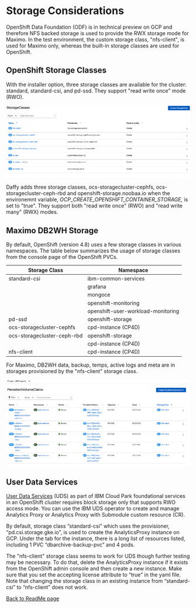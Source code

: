 # Storage Considerations

OpenShift Data Foundation (ODF) is in technical preview on GCP and
therefore NFS backed storage is used to provide the RWX storage mode for
Maximo. In the test environment, the custom storage class, "nfs-client",
is used for Maximo only, whereas the built-in storage classes are used
for OpenShift.

## OpenShift Storage Classes

With the installer option, three storage classes are available for the
cluster: standard, standard-csi, and pd-ssd. They support "read write
once" mode (RWO).

![Storage Classes](../media/storage-classes.png)

Daffy adds three storage classes, ocs-storagecluster-cephfs,
ocs-storagecluster-ceph-rbd and openshift-storage.noobaa.io when the
environemnt variable, *OCP_CREATE_OPENSHIFT_CONTAINER_STORAGE,* is set
to "true". They support both "read write once" (RWO) and "read write
many" (RWX) modes.

## Maximo DB2WH Storage

By default, OpenShift (version 4.8) uses a few storage classes in
various namespaces. The table below summarizes the usage of storage
classes from the console page of the OpenShift PVCs.

| Storage Class               | Namespace                          |
|-----------------------------|------------------------------------|
| standard-csi                | ibm-common-services                |
|                             | grafana                            |
|                             | mongoce                            |
|                             | openshift-monitoring               |
|                             | openshift-user-workload-monitoring |
| pd-ssd                      | openshift-storage                  |
| ocs-storagecluster-cephfs   | cpd-instance (CP4D)                |
| ocs-storagecluster-ceph-rbd | openshift-storage                  |
|                             | cpd-instance (CP4D)                |
| nfs-client                  | cpd-instance (CP4D)                |

For Maximo, DB2WH data, backup, temps, active logs and meta are in
storages provisioned by the "nfs-client" storage class.

![Database Storages](../media/database-storages.png)

## User Data Services

[User Data Services](https://www.ibm.com/docs/en/cpfs?topic=operator-storage-options) (UDS) as part of IBM Cloud Park foundational services in an OpenShift cluster requires block storage only that supports RWO access mode. You can use the IBM UDS operator to create and manage Analytics Proxy or Analytics Proxy with Submodule custom resource (CR). 

By default, storage class “standard-csi” which uses the provisioner, “pd.csi.storage.gke.io”, is used to create the AnalyticsProxy instance on GCP. Under the tab for the instance, there is a long list of resources listed, including 1 PVC “dbarchive-backup-pvc” and 4 pods. 
 
The "nfs-client" storage class seems to work for UDS though further testing may be necessary. To do that, delete the AnalyticsProxy instance if it exists from the OpenShift admin console and then create a new instance. Make sure that you set the accepting license attribute to “true” in the yaml file. Note that changing the storage class in an existing instance from “standard-csi” to “nfs-client” does not work.
 

[Back to ReadMe page](~/README.MD)
